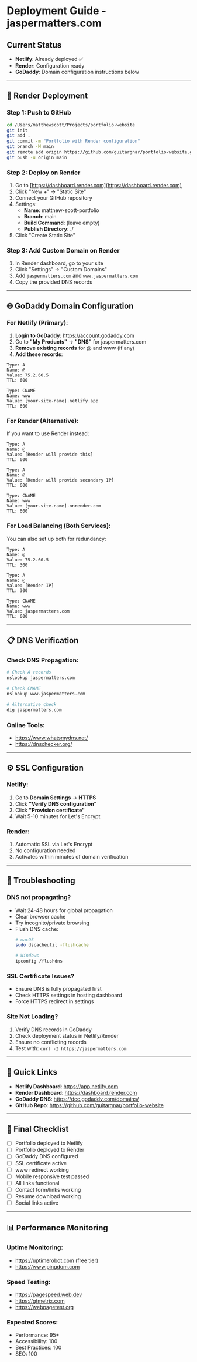 # Deployment Guide - jaspermatters.com

## Current Status
- **Netlify**: Already deployed ✅
- **Render**: Configuration ready
- **GoDaddy**: Domain configuration instructions below

---

## 🚀 Render Deployment

### Step 1: Push to GitHub
```bash
cd /Users/matthewscott/Projects/portfolio-website
git init
git add .
git commit -m "Portfolio with Render configuration"
git branch -M main
git remote add origin https://github.com/guitargnar/portfolio-website.git
git push -u origin main
```

### Step 2: Deploy on Render
1. Go to [https://dashboard.render.com](https://dashboard.render.com)
2. Click "New +" → "Static Site"
3. Connect your GitHub repository
4. Settings:
   - **Name**: matthew-scott-portfolio
   - **Branch**: main
   - **Build Command**: (leave empty)
   - **Publish Directory**: ./
5. Click "Create Static Site"

### Step 3: Add Custom Domain on Render
1. In Render dashboard, go to your site
2. Click "Settings" → "Custom Domains"
3. Add `jaspermatters.com` and `www.jaspermatters.com`
4. Copy the provided DNS records

---

## 🌐 GoDaddy Domain Configuration

### For Netlify (Primary):

1. **Login to GoDaddy**: https://account.godaddy.com
2. Go to **"My Products"** → **"DNS"** for jaspermatters.com
3. **Remove existing records** for @ and www (if any)
4. **Add these records**:

```
Type: A
Name: @
Value: 75.2.60.5
TTL: 600

Type: CNAME
Name: www
Value: [your-site-name].netlify.app
TTL: 600
```

### For Render (Alternative):

If you want to use Render instead:

```
Type: A
Name: @
Value: [Render will provide this]
TTL: 600

Type: A
Name: @
Value: [Render will provide secondary IP]
TTL: 600

Type: CNAME
Name: www
Value: [your-site-name].onrender.com
TTL: 600
```

### For Load Balancing (Both Services):

You can also set up both for redundancy:

```
Type: A
Name: @
Value: 75.2.60.5
TTL: 300

Type: A
Name: @
Value: [Render IP]
TTL: 300

Type: CNAME
Name: www
Value: jaspermatters.com
TTL: 600
```

---

## 📋 DNS Verification

### Check DNS Propagation:
```bash
# Check A records
nslookup jaspermatters.com

# Check CNAME
nslookup www.jaspermatters.com

# Alternative check
dig jaspermatters.com
```

### Online Tools:
- https://www.whatsmydns.net/
- https://dnschecker.org/

---

## ⚙️ SSL Configuration

### Netlify:
1. Go to **Domain Settings** → **HTTPS**
2. Click **"Verify DNS configuration"**
3. Click **"Provision certificate"**
4. Wait 5-10 minutes for Let's Encrypt

### Render:
1. Automatic SSL via Let's Encrypt
2. No configuration needed
3. Activates within minutes of domain verification

---

## 🔧 Troubleshooting

### DNS not propagating?
- Wait 24-48 hours for global propagation
- Clear browser cache
- Try incognito/private browsing
- Flush DNS cache:
  ```bash
  # macOS
  sudo dscacheutil -flushcache
  
  # Windows
  ipconfig /flushdns
  ```

### SSL Certificate Issues?
- Ensure DNS is fully propagated first
- Check HTTPS settings in hosting dashboard
- Force HTTPS redirect in settings

### Site Not Loading?
1. Verify DNS records in GoDaddy
2. Check deployment status in Netlify/Render
3. Ensure no conflicting records
4. Test with: `curl -I https://jaspermatters.com`

---

## 📱 Quick Links

- **Netlify Dashboard**: https://app.netlify.com
- **Render Dashboard**: https://dashboard.render.com
- **GoDaddy DNS**: https://dcc.godaddy.com/domains/
- **GitHub Repo**: https://github.com/guitargnar/portfolio-website

---

## 🎯 Final Checklist

- [ ] Portfolio deployed to Netlify
- [ ] Portfolio deployed to Render
- [ ] GoDaddy DNS configured
- [ ] SSL certificate active
- [ ] www redirect working
- [ ] Mobile responsive test passed
- [ ] All links functional
- [ ] Contact form/links working
- [ ] Resume download working
- [ ] Social links active

---

## 📊 Performance Monitoring

### Uptime Monitoring:
- https://uptimerobot.com (free tier)
- https://www.pingdom.com

### Speed Testing:
- https://pagespeed.web.dev
- https://gtmetrix.com
- https://webpagetest.org

### Expected Scores:
- Performance: 95+
- Accessibility: 100
- Best Practices: 100
- SEO: 100
